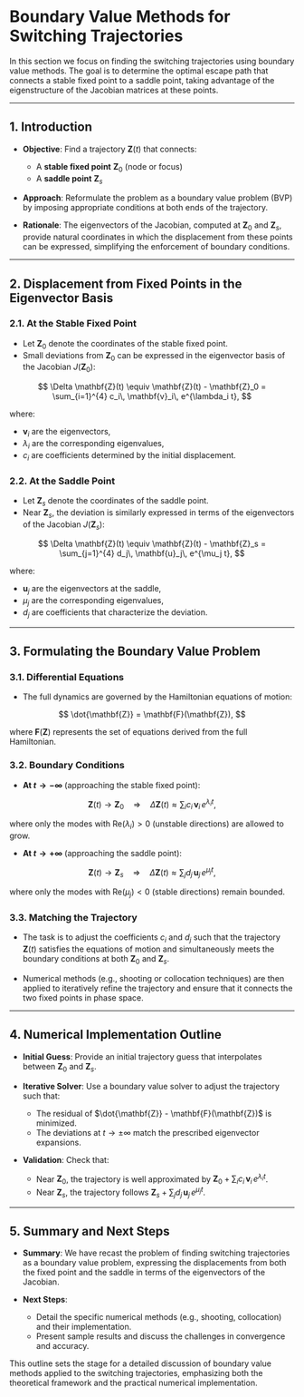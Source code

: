 # Boundary Value Methods for Switching Trajectories

In this section we focus on finding the switching trajectories using boundary value methods. The goal is to determine the optimal escape path that connects a stable fixed point to a saddle point, taking advantage of the eigenstructure of the Jacobian matrices at these points.

---

## 1. Introduction

- **Objective**: Find a trajectory $\mathbf{Z}(t)$ that connects:
  - A **stable fixed point** $\mathbf{Z}_0$ (node or focus)
  - A **saddle point** $\mathbf{Z}_s$

- **Approach**: Reformulate the problem as a boundary value problem (BVP) by imposing appropriate conditions at both ends of the trajectory.

- **Rationale**: The eigenvectors of the Jacobian, computed at $\mathbf{Z}_0$ and $\mathbf{Z}_s$, provide natural coordinates in which the displacement from these points can be expressed, simplifying the enforcement of boundary conditions.

---

## 2. Displacement from Fixed Points in the Eigenvector Basis

### 2.1. At the Stable Fixed Point

- Let $\mathbf{Z}_0$ denote the coordinates of the stable fixed point.
- Small deviations from $\mathbf{Z}_0$ can be expressed in the eigenvector basis of the Jacobian $J(\mathbf{Z}_0)$:
  
$$
\Delta \mathbf{Z}(t) \equiv \mathbf{Z}(t) - \mathbf{Z}_0 = \sum_{i=1}^{4} c_i\, \mathbf{v}_i\, e^{\lambda_i t},
$$
  
where:
  - $\mathbf{v}_i$ are the eigenvectors,
  - $\lambda_i$ are the corresponding eigenvalues,
  - $c_i$ are coefficients determined by the initial displacement.

### 2.2. At the Saddle Point

- Let $\mathbf{Z}_s$ denote the coordinates of the saddle point.
- Near $\mathbf{Z}_s$, the deviation is similarly expressed in terms of the eigenvectors of the Jacobian $J(\mathbf{Z}_s)$:
  
$$
\Delta \mathbf{Z}(t) \equiv \mathbf{Z}(t) - \mathbf{Z}_s = \sum_{j=1}^{4} d_j\, \mathbf{u}_j\, e^{\mu_j t},
$$
  
where:
  - $\mathbf{u}_j$ are the eigenvectors at the saddle,
  - $\mu_j$ are the corresponding eigenvalues,
  - $d_j$ are coefficients that characterize the deviation.

---

## 3. Formulating the Boundary Value Problem

### 3.1. Differential Equations

- The full dynamics are governed by the Hamiltonian equations of motion:

$$
\dot{\mathbf{Z}} = \mathbf{F}(\mathbf{Z}),
$$
  
where $\mathbf{F}(\mathbf{Z})$ represents the set of equations derived from the full Hamiltonian.

### 3.2. Boundary Conditions

- **At $t \to -\infty$** (approaching the stable fixed point):
  
$$
\mathbf{Z}(t) \to \mathbf{Z}_0 \quad \Longrightarrow \quad \Delta \mathbf{Z}(t) \approx \sum_{i} c_i\, \mathbf{v}_i\, e^{\lambda_i t},
$$
  
where only the modes with $\text{Re}(\lambda_i) > 0$ (unstable directions) are allowed to grow.

- **At $t \to +\infty$** (approaching the saddle point):
  
$$
\mathbf{Z}(t) \to \mathbf{Z}_s \quad \Longrightarrow \quad \Delta \mathbf{Z}(t) \approx \sum_{j} d_j\, \mathbf{u}_j\, e^{\mu_j t},
$$
  
where only the modes with $\text{Re}(\mu_j) < 0$ (stable directions) remain bounded.

### 3.3. Matching the Trajectory

- The task is to adjust the coefficients ${c_i}$ and ${d_j}$ such that the trajectory $\mathbf{Z}(t)$ satisfies the equations of motion and simultaneously meets the boundary conditions at both $\mathbf{Z}_0$ and $\mathbf{Z}_s$.

- Numerical methods (e.g., shooting or collocation techniques) are then applied to iteratively refine the trajectory and ensure that it connects the two fixed points in phase space.

---

## 4. Numerical Implementation Outline

- **Initial Guess**: Provide an initial trajectory guess that interpolates between $\mathbf{Z}_0$ and $\mathbf{Z}_s$.

- **Iterative Solver**: Use a boundary value solver to adjust the trajectory such that:
  - The residual of $\dot{\mathbf{Z}} - \mathbf{F}(\mathbf{Z})$ is minimized.
  - The deviations at $t \to \pm\infty$ match the prescribed eigenvector expansions.

- **Validation**: Check that:
  - Near $\mathbf{Z}_0$, the trajectory is well approximated by $\mathbf{Z}_0 + \sum_i c_i\, \mathbf{v}_i\, e^{\lambda_i t}$.
  - Near $\mathbf{Z}_s$, the trajectory follows $\mathbf{Z}_s + \sum_j d_j\, \mathbf{u}_j\, e^{\mu_j t}$.

---

## 5. Summary and Next Steps

- **Summary**: We have recast the problem of finding switching trajectories as a boundary value problem, expressing the displacements from both the fixed point and the saddle in terms of the eigenvectors of the Jacobian.

- **Next Steps**: 
  - Detail the specific numerical methods (e.g., shooting, collocation) and their implementation.
  - Present sample results and discuss the challenges in convergence and accuracy.

This outline sets the stage for a detailed discussion of boundary value methods applied to the switching trajectories, emphasizing both the theoretical framework and the practical numerical implementation.
